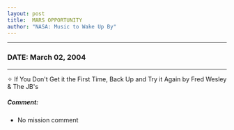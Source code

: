 ```yaml
---
layout: post
title:  MARS OPPORTUNITY
author: "NASA: Music to Wake Up By"
---
```


----
### DATE: March 02, 2004
----
✧ If You Don't Get it the First Time, Back Up and Try it Again by Fred Wesley & The JB's

##### Comment:
* No mission comment
